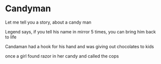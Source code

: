 # Candyman
<p>Let me tell you a story, about a candy man</p>
<p>Legend says, if you tell his name in mirror 5 times, you can bring him back to life</p>
<p>Candaman had a hook for his hand and was giving out chocolates to kids</p>
<p>once a girl found razor in her candy and called the cops</p>
